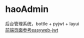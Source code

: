 # haoAdmin
后台管理系统，bottle + pyjwt + layui
<br/>
<a href="https://github.com/whvcse/easyweb-jwt">前端页面参考easyweb-jwt</a>

